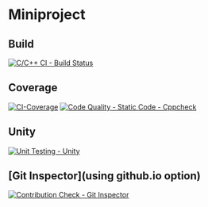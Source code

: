 # Miniproject
## Build
[![C/C++ CI - Build Status](https://github.com/Rahul7259/Miniproject/actions/workflows/c-cpp.yml/badge.svg)](https://github.com/Rahul7259/Miniproject/actions/workflows/c-cpp.yml)
## Coverage
[![CI-Coverage](https://github.com/Rahul7259/Miniproject/actions/workflows/arc-code-coverage.yml/badge.svg)](https://github.com/Rahul7259/Miniproject/actions/workflows/arc-code-coverage.yml)
[![Code Quality - Static Code - Cppcheck](https://github.com/Rahul7259/Miniproject/actions/workflows/arc-cppcheck.yml/badge.svg)](https://github.com/Rahul7259/Miniproject/actions/workflows/arc-cppcheck.yml)
## Unity
[![Unit Testing - Unity](https://github.com/Rahul7259/Miniproject/actions/workflows/arc-unity.yml/badge.svg)](https://github.com/Rahul7259/Miniproject/actions/workflows/arc-unity.yml)
## [Git Inspector](using github.io option)
[![Contribution Check - Git Inspector](https://github.com/Rahul7259/Miniproject/actions/workflows/arc-gitinspector.yml/badge.svg)](https://github.com/Rahul7259/Miniproject/actions/workflows/arc-gitinspector.yml)

